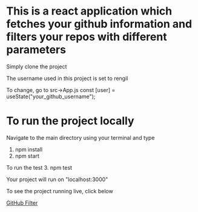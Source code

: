 # This is a react application which fetches your github information and filters your repos with different parameters
Simply clone the project


The username used in this project is set to rengil

To change, go to src->App.js
  const [user] = useState("your_github_username");

# To run the project locally
Navigate to the main directory using your terminal and type

1. npm install
2. npm start

To run the test
3. npm test


Your project will run on "localhost:3000"


To see the project running live, click below

[GitHub Filter](https://github.com/facebook/create-react-app)


